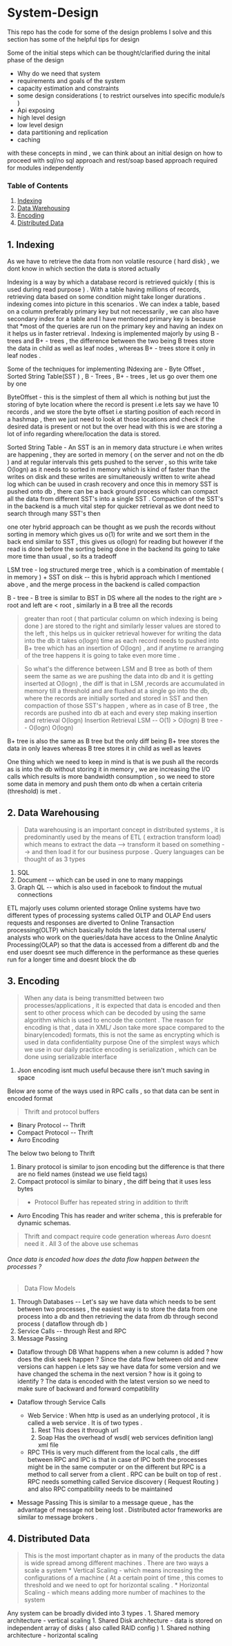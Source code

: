 # System-Design
This repo has the code for some of the design problems I solve and this section has some of the helpful tips for design

Some of the initial steps which can be thought/clarified during the inital phase of the design

* Why do we need that system 
* requirements and goals of the system
* capacity estimation and constraints
* some design considerations ( to restrict ourselves into specific module/s )
* Api exposing
* high level design
* low level design
* data partitioning and replication
* caching

with these concepts in mind , we can think about an initial design on how to proceed with sql/no sql approach and rest/soap based approach
required for modules independently

### Table of Contents

1. [Indexing](https://github.com/hkmandali/System-Design/blob/master/README.md#1---indexing)
1. [Data Warehousing](https://github.com/hkmandali/System-Design/blob/master/README.md#2-data-warehousing)
1. [Encoding](https://github.com/hkmandali/System-Design/blob/master/README.md#3-encoding)
1. [Distributed Data](https://github.com/hkmandali/System-Design/blob/master/README.md#4-distributed-data)

## 1.   Indexing

  As we have to retrieve the data from non volatile resource ( hard disk) , we dont know in which section the data is stored actually
  
  Indexing is a way by which a database record is retrieved quickly ( this is used during read purpose ) . With a table having millions of records,
  retrieving data based on some condition might take longer durations . indexing comes into picture in this scenarios . We can index a table,
  based on a column preferably primary key but not necessarily , we can also have secondary index for a table and I have mentioned primary key
  is because that *most of the queries are run on the primary key and having an index on it helps us in faster retrieval . Indexing is implemented
  majorly by using B - trees and B+ - trees , the difference between the two being B trees store the data in child as well as leaf nodes , 
  whereas B+ - trees store it only in leaf nodes .
  
  Some of the techniques for implementing INdexing are - Byte Offset , Sorted String Table(SST ) , B - Trees , B+ - trees , let us go over them one by one
  
  ByteOffset - this is the simplest of them all which is nothing but just the storing of byte location where the record is present 
  i.e lets say we have 10 records , and we store the byte offset i.e starting position of each record in a hashmap , then we just need to 
  look at those locations and check if the desired data is present or not but the over head with this is we are storing a lot of info 
  regarding where/location the data is stored.
  
  Sorted String Table - An SST is an in memory data structure i.e when writes are happening , they are sorted in memory ( on the server and 
  not on the db ) and at regular intervals this gets pushed to the server , so this write take O(logn) as it needs to sorted in memory
  which is kind of faster than the writes on disk and these writes are simultaneously written to write ahead log which can be uused in crash recovery
  and once this in memory SST is pushed onto db , there can be a back ground process which can compact all the data from different SST's into 
  a single SST . Compaction of the SST's in the backend is a much vital step for quicker retrieval as we dont need to search through 
  many SST's then  
  
   one oter hybrid approach can be thought as we push the records without sorting in memory which gives us o(1) for write and we sort them 
   in the back end similar to SST , this gives us o(logn) for reading but however if the read is done before the sorting being done in the backend
   its going to take more time than usual , so its a tradeoff
   
   LSM tree - log structured merge tree , which is a combination of memtable ( in memory ) + SST on disk  -- this is hybrid approach which I mentioned
   above , and the merge process in the backend is called compaction
   
  B - tree - B tree  is similar to BST in DS where all the nodes to the right are > root and left are < root , similarly in a B tree all the records
  > greater than root ( that particular column on which indexing is being done ) are stored to the right and similarly lesser values are stored to the
  left , this helps us in quicker retrieval however for writing the data into the db it takes o(logn) time as each record needs to pushed 
  into B+ tree which has an insertion of O(logn) , and if anytime re arranging of the tree happens it is going to take even more time .
  
  > So what's the difference between LSM and B tree as both of them seem the same as we are pushing the data into db and it is getting inserted
  at O(logn) , the diff is that in LSM ,records are accumulated in memory till a threshold and are flushed at a single go into the db,
  where the records are initially sorted and stored in SST and then compaction of those SST's happen , where as in case of B tree , the 
  records are pushed into db at each and every step making insertion and retrieval O(logn)
            Insertion             Retrieval
  LSM --    O(1)                  > O(logn)
  B tree -- O(logn)               O(logn)
  
  B+ tree is also the same as B tree but the only diff being B+ tree stores the data in only leaves whereas B tree stores it in child as well as leaves
  
  
  One thing which we need to keep in mind is that is we push all the records as is into the db without storing it in memory , we are increasing the
  I/O calls which results is more bandwidth consumption , so we need to store some data in memory and push them onto db when a certain criteria
  (threshold) is met .
  
##  2. Data Warehousing
  
  > Data warehousing is an important concept in distributed systems , it is predominantly used by the means of ETL ( extraction transform load) which means to extract the data --> transform it based on something --> and then load it for our business purpose .
  Query languages can be thought of as 3 types 
  1. SQL 
  1. Document -- which can be used in one to many mappings
  1. Graph QL -- which is also used in facebook to findout the mutual connections 
  
  ETL majorly uses column oriented storage 
  Online systems have two different types of processing systems called OLTP and OLAP 
  End users requests and responses are diverted to Online Transaction processing(OLTP) which basically holds the latest data
  Internal users/ analysts who work on the queries/data have access to the Online Analytic Processing(OLAP) so that the data is accessed
  from a different db and the end user doesnt see much difference in the performance as these queries run for a longer time and doesnt
  block the db 
  
## 3. Encoding
                                                     
 >  When any data is being transmitted between two processes/applications , it is expected that data is encoded and then sent to other 
 process which can be decoded by using the same algorithm which is used to encode the content . 
 > The reason for encoding is that , data in XML/ Json take more space compared to the binary(encoded) formats, this is not the same as 
  encrypting which is used in data confidentiality purpose 
  One of the simplest ways which we use in our daily practice encoding is serialization , which can be done using serializable interface
  1. Json encoding isnt much useful because there isn't much saving in space
  
  Below are some of the ways used in RPC calls , so that data can be sent in encoded format
  
  > Thrift and protocol buffers
  
  * Binary Protocol -- Thrift
  * Compact Protocol -- Thrift
  * Avro Encoding
  
  The below two belong to Thrift
  1. Binary protocol is similar to json encoding but the difference is that there are no field names (instead we use field tags)
  1. Compact protocol is similar to binary , the diff being that it uses less bytes 
  
  > * Protocol Buffer has repeated string in addition to thrift
  
  * Avro Encoding
       This has reader and writer schema , this is preferable for dynamic schemas.
  > Thrift and compact require code generation whereas Avro doesnt need it .
   All 3 of the above use schemas
  
  ###### Once data is encoded how does the data flow happen between the processes ?
  
  > Data Flow Models
  
  1. Through Databases -- Let's say we have data which needs to be sent between two processes , the easiest way is to store the data
      from one process into a db and then retrieving the data from db through second process ( dataflow through db )
  1. Service Calls -- through Rest and RPC 
  1. Message Passing
  
  * Dataflow through DB
    What happens when a new column is added ? how does the disk seek happen ? 
    Since the data flow between old and new versions can happen i.e lets say we have data for some version and we have changed the 
    schema in the next version ? how is it going to identify ? 
    The data is encoded with the latest version so we need to make sure of backward and forward compatibility
    
  * Dataflow through Service Calls 
    * Web Service : 
      When http is used as an underlying protocol , it is called a web service . It is of two types .
      1. Rest 
         This does it through url
      1. Soap 
         Has the overhead of wsdl( web services definition lang) xml file
    * RPC 
      THis is very much different from the local calls , the diff between RPC and IPC is that in case of IPC both the processes might
      be in the same computer or on the different but RPC is a method to call server from a client .
      RPC can be built on top of rest . RPC needs something called Service discovery ( Request Routing ) and also RPC compatibility
      needs to be maintained
  * Message Passing 
    This is similar to a message queue , has the advantage of message not being lost . Distributed actor frameworks are similar to 
    message brokers .
      
## 4. Distributed Data 

   > This is the  most important chapter as in many of the products the data is wide spread among different machines .
    There are two ways a scale a system
    * Vertical Scaling - which means increasing the configurations of a machine ( At a certain point of time , this comes to threshold
      and we need to opt for horizontal scaling .
    * Horizontal Scaling - which means adding more number of machines to the system 
    
   Any system can be broadly divided into 3 types .
    1. Shared memory architecture - vertical scaling
    1. Shared Disk architecture - data is stored on independent array of disks ( also called RAID config )
    1. Shared nothing architecture - horizontal scaling
  
